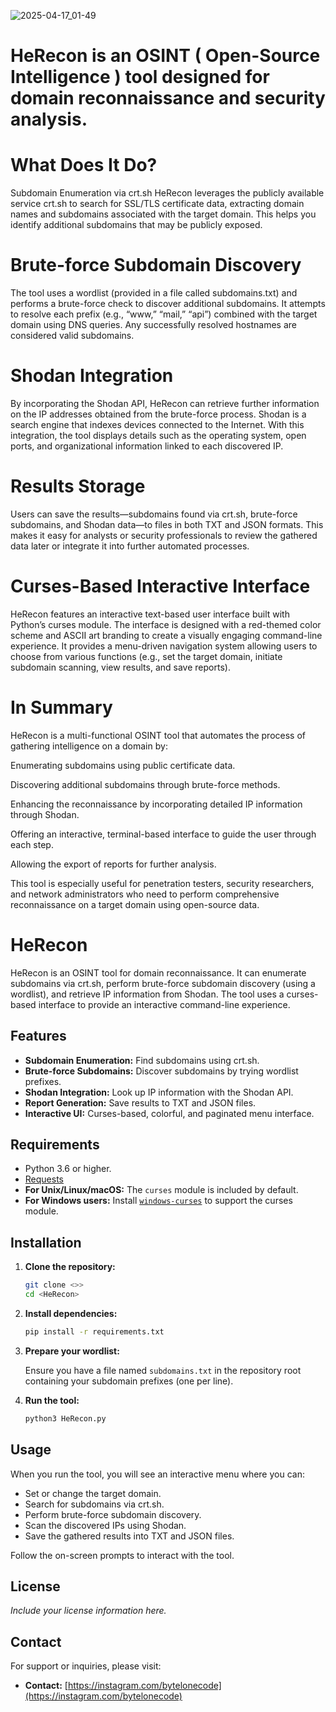 ![2025-04-17_01-49]()



# HeRecon is an OSINT ( Open-Source Intelligence ) tool designed for domain reconnaissance and security analysis.

# What Does It Do?
Subdomain Enumeration via crt.sh
HeRecon leverages the publicly available service crt.sh to search for SSL/TLS certificate data, extracting domain names and subdomains associated with the target domain. This helps you identify additional subdomains that may be publicly exposed.

# Brute-force Subdomain Discovery
The tool uses a wordlist (provided in a file called subdomains.txt) and performs a brute-force check to discover additional subdomains. It attempts to resolve each prefix (e.g., “www,” “mail,” “api”) combined with the target domain using DNS queries. Any successfully resolved hostnames are considered valid subdomains.

# Shodan Integration
By incorporating the Shodan API, HeRecon can retrieve further information on the IP addresses obtained from the brute-force process. Shodan is a search engine that indexes devices connected to the Internet. With this integration, the tool displays details such as the operating system, open ports, and organizational information linked to each discovered IP.

# Results Storage
Users can save the results—subdomains found via crt.sh, brute-force subdomains, and Shodan data—to files in both TXT and JSON formats. This makes it easy for analysts or security professionals to review the gathered data later or integrate it into further automated processes.

# Curses-Based Interactive Interface
HeRecon features an interactive text-based user interface built with Python’s curses module. The interface is designed with a red-themed color scheme and ASCII art branding to create a visually engaging command-line experience. It provides a menu-driven navigation system allowing users to choose from various functions (e.g., set the target domain, initiate subdomain scanning, view results, and save reports).

# In Summary
HeRecon is a multi-functional OSINT tool that automates the process of gathering intelligence on a domain by:

Enumerating subdomains using public certificate data.

Discovering additional subdomains through brute-force methods.

Enhancing the reconnaissance by incorporating detailed IP information through Shodan.

Offering an interactive, terminal-based interface to guide the user through each step.

Allowing the export of reports for further analysis.

This tool is especially useful for penetration testers, security researchers, and network administrators who need to perform comprehensive reconnaissance on a target domain using open-source data.

# HeRecon

HeRecon is an OSINT tool for domain reconnaissance. It can enumerate subdomains via crt.sh, perform brute-force subdomain discovery (using a wordlist), and retrieve IP information from Shodan. The tool uses a curses-based interface to provide an interactive command-line experience.

## Features

- **Subdomain Enumeration:** Find subdomains using crt.sh.
- **Brute-force Subdomains:** Discover subdomains by trying wordlist prefixes.
- **Shodan Integration:** Look up IP information with the Shodan API.
- **Report Generation:** Save results to TXT and JSON files.
- **Interactive UI:** Curses-based, colorful, and paginated menu interface.

## Requirements

- Python 3.6 or higher.
- [Requests](https://pypi.org/project/requests/)  
- **For Unix/Linux/macOS:** The `curses` module is included by default.  
- **For Windows users:** Install [`windows-curses`](https://pypi.org/project/windows-curses/) to support the curses module.

## Installation

1. **Clone the repository:**

    ```bash
    git clone <>>
    cd <HeRecon>
    ```

2. **Install dependencies:**

    ```bash
    pip install -r requirements.txt
    ```

3. **Prepare your wordlist:**
   
   Ensure you have a file named `subdomains.txt` in the repository root containing your subdomain prefixes (one per line).


4. **Run the tool:**

    ```bash
    python3 HeRecon.py
    ```

## Usage

When you run the tool, you will see an interactive menu where you can:

- Set or change the target domain.
- Search for subdomains via crt.sh.
- Perform brute-force subdomain discovery.
- Scan the discovered IPs using Shodan.
- Save the gathered results into TXT and JSON files.

Follow the on-screen prompts to interact with the tool.

## License

*Include your license information here.*

## Contact

For support or inquiries, please visit:
- **Contact:** [https://instagram.com/bytelonecode](https://instagram.com/bytelonecode)
